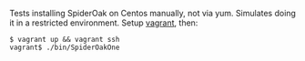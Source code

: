 Tests installing SpiderOak on Centos manually, not via yum. Simulates doing it in a restricted environment. Setup [vagrant](https://www.vagrantup.com/downloads.html), then:

```
$ vagrant up && vagrant ssh
vagrant$ ./bin/SpiderOakOne

```
